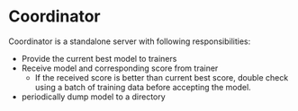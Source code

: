 # Coordinator

Coordinator is a standalone server with following responsibilities:

* Provide the current best model to trainers
* Receive model and corresponding score from trainer
  * If the received score is better than current best score, double check using a batch of training data before accepting the model.
* periodically dump model to a directory
